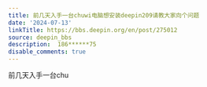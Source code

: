 ```yaml
---
title: 前几天入手一台chuwi电脑想安装deepin209请教大家向个问题
date: '2024-07-13'
linkTitle: https://bbs.deepin.org/en/post/275012
source: deepin_bbs
description:  186******75 
disable_comments: true
---
```

前几天入手一台chu
